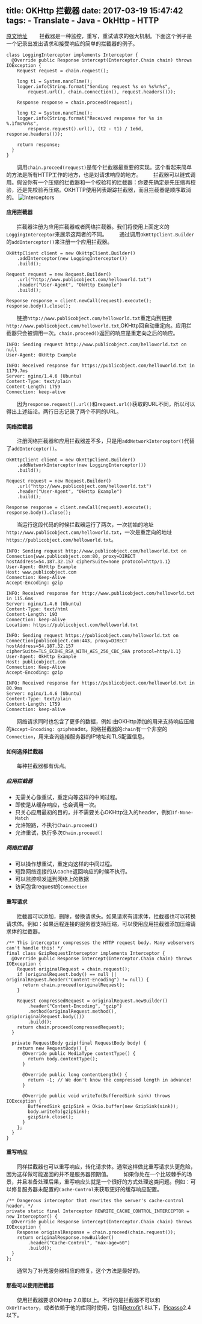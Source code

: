 title: OKHttp 拦截器
date: 2017-03-19 15:47:42
tags:
    - Translate
    - Java
    - OkHttp
    - HTTP
---

[原文地址](https://github.com/square/okhttp/wiki/Interceptors)
&emsp;&emsp;拦截器是一种监控，重写，重试请求的强大机制。下面这个例子是一个记录出发出请求和接受响应的简单的拦截器的例子。
```
class LoggingInterceptor implements Interceptor {
  @Override public Response intercept(Interceptor.Chain chain) throws IOException {
    Request request = chain.request();

    long t1 = System.nanoTime();
    logger.info(String.format("Sending request %s on %s%n%s",
        request.url(), chain.connection(), request.headers()));

    Response response = chain.proceed(request);

    long t2 = System.nanoTime();
    logger.info(String.format("Received response for %s in %.1fms%n%s",
        response.request().url(), (t2 - t1) / 1e6d, response.headers()));

    return response;
  }
}
```
&emsp;&emsp;调用`chain.proceed(request)`是每个拦截器最重要的实现。这个看起来简单的方法是所有HTTP工作的地方，也是对请求响应的地方。
&emsp;&emsp;拦截器可以链式调用。假设你有一个压缩的拦截器和一个校验和的拦截器：你要先确定是先压缩再校验，还是先校验再压缩。OKHTTP使用列表跟踪拦截器，而且拦截器是顺序取消的。
![Interceptors](https://raw.githubusercontent.com/wiki/square/okhttp/interceptors@2x.png)
#### 应用拦截器
&emsp;&emsp;拦截器注册为应用拦截器或者网络拦截器。我们将使用上面定义的`LoggingInterceptor`来展示这两者的不同。
&emsp;&emsp;通过调用`OkHttpClient.Builder`的`addInterceptor()`来注册一个应用拦截器。
```
OkHttpClient client = new OkHttpClient.Builder()
    .addInterceptor(new LoggingInterceptor())
    .build();

Request request = new Request.Builder()
    .url("http://www.publicobject.com/helloworld.txt")
    .header("User-Agent", "OkHttp Example")
    .build();

Response response = client.newCall(request).execute();
response.body().close();
```
&emsp;&emsp;链接`http://www.publicobject.com/helloworld.txt`重定向到链接`http://www.publicobject.com/helloworld.txt`,OKHttp回自动重定向。应用拦截器只会被调用一次。`chain.proceed()`返回的响应是重定向之后的响应。
```
INFO: Sending request http://www.publicobject.com/helloworld.txt on null
User-Agent: OkHttp Example

INFO: Received response for https://publicobject.com/helloworld.txt in 1179.7ms
Server: nginx/1.4.6 (Ubuntu)
Content-Type: text/plain
Content-Length: 1759
Connection: keep-alive
```
&emsp;&emsp;因为`response.request().url()`和`request.url()`获取的URL不同，所以可以得出上述结论。两行日志记录了两个不同的URL。
#### 网络拦截器
&emsp;&emsp;注册网络拦截器和应用拦截器差不多，只是用`addNetworkInterceptor()`代替了`addInterceptor()`。
```
OkHttpClient client = new OkHttpClient.Builder()
    .addNetworkInterceptor(new LoggingInterceptor())
    .build();

Request request = new Request.Builder()
    .url("http://www.publicobject.com/helloworld.txt")
    .header("User-Agent", "OkHttp Example")
    .build();

Response response = client.newCall(request).execute();
response.body().close();
```
&emsp;&emsp;当运行这段代码的时候拦截器运行了两次，一次初始的地址`http://www.publicobject.com/helloworld.txt`，一次是重定向的地址`https://publicobject.com/helloworld.txt`。
```
INFO: Sending request http://www.publicobject.com/helloworld.txt on Connection{www.publicobject.com:80, proxy=DIRECT hostAddress=54.187.32.157 cipherSuite=none protocol=http/1.1}
User-Agent: OkHttp Example
Host: www.publicobject.com
Connection: Keep-Alive
Accept-Encoding: gzip

INFO: Received response for http://www.publicobject.com/helloworld.txt in 115.6ms
Server: nginx/1.4.6 (Ubuntu)
Content-Type: text/html
Content-Length: 193
Connection: keep-alive
Location: https://publicobject.com/helloworld.txt

INFO: Sending request https://publicobject.com/helloworld.txt on Connection{publicobject.com:443, proxy=DIRECT hostAddress=54.187.32.157 cipherSuite=TLS_ECDHE_RSA_WITH_AES_256_CBC_SHA protocol=http/1.1}
User-Agent: OkHttp Example
Host: publicobject.com
Connection: Keep-Alive
Accept-Encoding: gzip

INFO: Received response for https://publicobject.com/helloworld.txt in 80.9ms
Server: nginx/1.4.6 (Ubuntu)
Content-Type: text/plain
Content-Length: 1759
Connection: keep-alive
```
&emsp;&emsp;网络请求同时也包含了更多的数据，例如:由OKHttp添加的用来支持响应压缩的`Accept-Encoding: gzip`header。网络拦截器的`chain`有一个非空的`Connection`，用来查询连接服务器的IP地址和TLS配置信息。
#### 如何选择拦截器
&emsp;&emsp;每种拦截器都有优点。
##### 应用拦截器
 * 无需关心像重试，重定向等这样的中间过程。
 * 即使是从缓存响应，也会调用一次。
 * 只关心应用最初的目的，并不需要关心OKHttp注入的header，例如`If-None-Match`
 * 允许短路，不执行`Chain.proceed()`
 * 允许重试，执行多次`Chain.proceed()`
##### 网络拦截器
 * 可以操作想重试，重定向这样的中间过程。
 * 短路网络连接的从cache返回响应的时候不执行。
 * 可以监控呗发送到网络上的数据
 * 访问包含request的`Connection`
#### 重写请求
&emsp;&emsp;拦截器可以添加，删除，替换请求头。如果请求有请求体，拦截器也可以转换请求体。例如：如果远程连接的服务器支持压缩，可以使用应用拦截器添加压缩请求体的拦截器。
```
/** This interceptor compresses the HTTP request body. Many webservers can't handle this! */
final class GzipRequestInterceptor implements Interceptor {
  @Override public Response intercept(Interceptor.Chain chain) throws IOException {
    Request originalRequest = chain.request();
    if (originalRequest.body() == null || originalRequest.header("Content-Encoding") != null) {
      return chain.proceed(originalRequest);
    }

    Request compressedRequest = originalRequest.newBuilder()
        .header("Content-Encoding", "gzip")
        .method(originalRequest.method(), gzip(originalRequest.body()))
        .build();
    return chain.proceed(compressedRequest);
  }

  private RequestBody gzip(final RequestBody body) {
    return new RequestBody() {
      @Override public MediaType contentType() {
        return body.contentType();
      }

      @Override public long contentLength() {
        return -1; // We don't know the compressed length in advance!
      }

      @Override public void writeTo(BufferedSink sink) throws IOException {
        BufferedSink gzipSink = Okio.buffer(new GzipSink(sink));
        body.writeTo(gzipSink);
        gzipSink.close();
      }
    };
  }
}
```
#### 重写响应
&emsp;&emsp;同样拦截器也可以重写响应，转化请求体。通常这样做比重写请求头更危险，因为这样做可能返回的并不是服务器预期值。
&emsp;&emsp;如果你处在一个比较棘手的场景，并且准备处理后果，重写响应头就是一个很好的方式处理这类问题。例如：可以修复服务器未配置的`Cache-Control`来获取更好的缓存响应配置。
```
/** Dangerous interceptor that rewrites the server's cache-control header. */
private static final Interceptor REWRITE_CACHE_CONTROL_INTERCEPTOR = new Interceptor() {
  @Override public Response intercept(Interceptor.Chain chain) throws IOException {
    Response originalResponse = chain.proceed(chain.request());
    return originalResponse.newBuilder()
        .header("Cache-Control", "max-age=60")
        .build();
  }
};
```
&emsp;&emsp;通常为了补充服务器相应的修复，这个方法是最好的。
#### 那些可以使用拦截器
&emsp;&emsp;使用拦截器要求OKHttp 2.0即以上。不行的是拦截器不可以和`OkUrlFactory`，或者依赖于他的库同时使用，包括[Retrofit](http://square.github.io/retrofit/)1.8以下，[Picasso](http://square.github.io/picasso/)2.4以下。